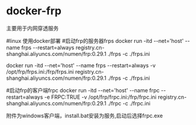 # docker-frp
主要用于内网穿透服务


#linux 使用docker部署
#启动frp的服务器frps
docker run -itd --net='host' --name frps --restart=always registry.cn-shanghai.aliyuncs.com/numen/frp:0.29.1 ./frps -c ./frps.ini

docker run -itd --net='host' --name frps --restart=always -v /opt/frp/frps.ini:/frp/frps.ini registry.cn-shanghai.aliyuncs.com/numen/frp:0.29.1 ./frps -c ./frps.ini

#启动frp的客户端frpc
docker run -itd --net='host' --name frpc --restart=always -e FRPC:TRUE -v /opt/frp/frpc.ini:/frp/frpc.ini registry.cn-shanghai.aliyuncs.com/numen/frp:0.29.1 ./frpc -c ./frpc.ini

附件为windows客户端，install.bat安装为服务,启动后选择frpc.exe